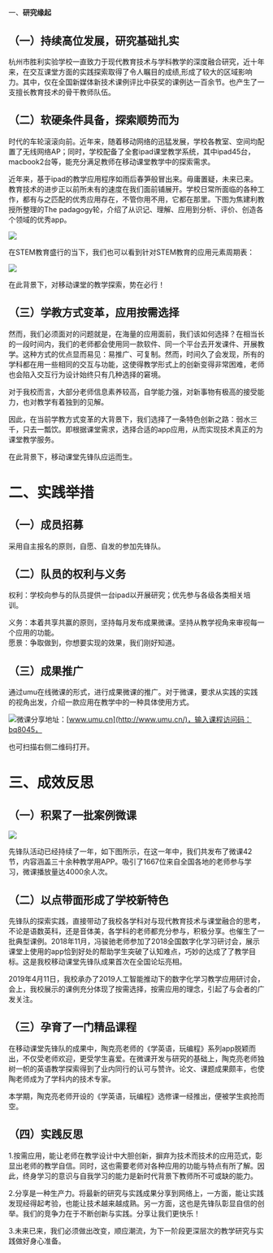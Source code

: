 #  一、**研究缘起**

## **（一）持续高位发展，研究基础扎实**

杭州市胜利实验学校一直致力于现代教育技术与学科教学的深度融合研究，近十年来，在交互课堂方面的实践探索取得了令人瞩目的成绩,形成了较大的区域影响力。其中，仅在全国新媒体新技术课例评比中获奖的课例达一百余节。也产生了一支擅长教育技术的骨干教师队伍。

## **（二）软硬条件具备，探索顺势而为**

时代的车轮滚滚向前。近年来，随着移动网络的迅猛发展，学校各教室、空间均配置了无线网络AP；同时，学校配备了全套ipad课堂教学系统，其中ipad45台，macbook2台等，能充分满足教师在移动课堂教学中的探索需求。

近年来，基于ipad的教学应用程序如雨后春笋般冒出来。毋庸置疑，未来已来。教育技术的进步正以前所未有的速度在我们面前铺展开。学校日常所面临的各种工作，都有与之匹配的优秀应用存在，不管你用不用，它都在那里。下图为焦建利教授所整理的The padagogy轮，介绍了从识记、理解、应用到分析、评价、创造各个领域的优秀app。



![](file:///C:\Users\Administrator\AppData\Local\Temp\ksohtml5280\wps1.jpg)

在STEM教育盛行的当下，我们也可以看到针对STEM教育的应用元素周期表：

![](file:///C:\Users\Administrator\AppData\Local\Temp\ksohtml5280\wps2.jpg)

在此背景下，对移动课堂的教学探索，势在必行！

## （三）学教方式变革，应用按需选择

然而，我们必须面对的问题就是，在海量的应用面前，我们该如何选择？在相当长的一段时间内，我们的老师都会使用同一款软件、同一个平台去开发课件、开展教学。这种方式的优点显而易见：易推广、可复制。然而，时间久了会发现，所有的学科都在用一些相同的交互与功能，这使得教学形式上的创新变得非常困难，老师也会陷入交互行为设计始终只有几种选择的窘境。

对于我校而言，大部分老师信息素养较高，自学能力强，对新事物有极高的接受能力，也对教学有着独到的见解。

因此，在当前学教方式变革的大背景下，我们选择了一条特色创新之路：弱水三千，只去一瓢饮。即根据课堂需求，选择合适的app应用，从而实现技术真正的为课堂教学服务。

在此背景下，移动课堂先锋队应运而生。



# 二、实践举措

## （一）成员招募

采用自主报名的原则，自愿、自发的参加先锋队。

## （二）队员的权利与义务

权利：学校向参与的队员提供一台ipad以开展研究；优先参与各级各类相关培训。

义务：本着共享共赢的原则，坚持每月发布成果微课。坚持从教学视角来审视每一个应用的功能。  
愿景：争取做到，你想要实现的效果，我们刚好知道。

## （三）成果推广

通过umu在线微课的形式，进行成果微课的推广。对于微课，要求从实践的实践的视角出发，介绍一款应用在教学中的一种具体使用方式。

![](file:///C:\Users\Administrator\AppData\Local\Temp\ksohtml5280\wps3.jpg)微课分享地址：[www.umu.cn](http://www.umu.cn/)，输入课程访问码：bq8045，

也可扫描右侧二维码打开。

# 三、成效反思

## （一）积累了一批案例微课

![](file:///C:\Users\Administrator\AppData\Local\Temp\ksohtml5280\wps4.jpg)

先锋队活动已经持续了一年，如下图所示，在这一年中，我们共发布了微课42节，内容涵盖三十余种教学用APP。吸引了1667位来自全国各地的老师参与学习，微课播放量达4000余人次。

## （二）以点带面形成了学校新特色

先锋队的探索实践，直接带动了我校各学科对与现代教育技术与课堂融合的思考，不论是语数英科，还是音体美，各学科的老师都充分参与，积极分享。也催生了一批典型课例。2018年11月，冯骏驰老师参加了2018全国数字化学习研讨会，展示课堂上使用的app恰到好处的帮助学生突破了认知难点，巧妙的达成了了教学目标。这是我校移动课堂先锋队成果首次在全国论坛亮相。

2019年4月11日，我校承办了2019人工智能推动下的数字化学习教学应用研讨会，会上，我校展示的课例充分体现了按需选择，按需应用的理念，引起了与会者的广发关注。

## （三）孕育了一门精品课程

在移动课堂先锋队的成果中，陶克亮老师的《学英语，玩编程》系列app脱颖而出，不仅受老师欢迎，更受学生喜爱。在微课开发与研究的基础上，陶克亮老师独树一帜的英语教学探索得到了业内同行的认可与赞许。论文、课题成果颇丰，也使陶老师成为了学科内的技术专家。

本学期，陶克亮老师开设的《学英语，玩编程》选修课一经推出，便被学生疯抢而空。

## （四）实践反思

1.按需应用，能让老师在教学设计中大胆创新，摒弃为技术而技术的应用范式，彰显出老师的教学自信。同时，这也需要老师对各种应用的功能与特点有所了解。因此，终身学习的意识与自我学习的能力是新时代背景下教师所不可或缺的能力。

2.分享是一种生产力。将最新的研究与实践成果分享到网络上，一方面，能让实践发现经得起考验，也能让技术越来越成熟。另一方面，这也是先锋队彰显自信的创举。我们的竞争力在于不断创新与实践。分享让我们更快乐！

3.未来已来，我们必须做出改变，顺应潮流，为下一阶段更深层次的教学研究与实践做好身心准备。

